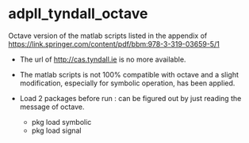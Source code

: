 # adpll_tyndall_octave
Octave version of the matlab scripts listed in the appendix of https://link.springer.com/content/pdf/bbm:978-3-319-03659-5/1

* The url of http://cas.tyndall.ie is no more available.
* The matlab scripts is not 100% compatible with octave and a slight modification, especially for symbolic operation, has been applied.

* Load 2 packages before run : can be figured out by just reading the message of octave.
  - pkg load symbolic
  - pkg load signal
